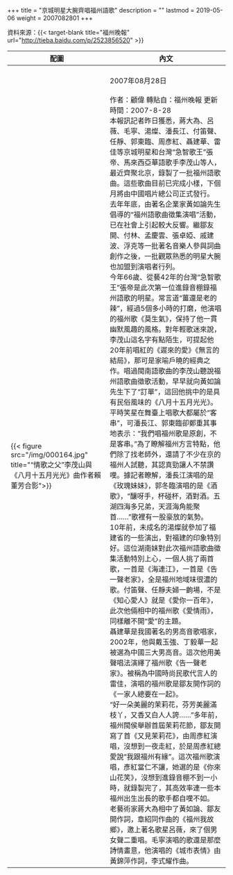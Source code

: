 +++
title = "京城明星大腕齊唱福州語歌"
description = ""
lastmod = 2019-05-06
weight = 2007082801
+++

資料來源：{{< target-blank title="福州晚報" url="http://tieba.baidu.com/p/2523856520" >}}

配圖  | 內文 
--------------|-------
{{< figure src="/img/000164.jpg" title="“情歌之父”李茂山與《八月十五月光光》曲作者賴董芳合影">}}|<br>2007年08月28日<br><br>作者：顧偉 轉貼自：福州晚報  更新時間：2007-8-28<br>本報訊記者昨日獲悉，蔣大為、呂薇、毛寧、湯燦、潘長江、付笛聲、任靜、郭東臨、周彥紅、聶建華、雷佳等京城明星和台灣“急智歌王”張帝、馬來西亞華語歌手李茂山等人，最近齊聚北京，錄製了一批福州語歌曲。這些歌曲目前已完成小樣，下個月將由中國唱片總公司正式發行。<br>去年年底，由著名企業家黃如論先生倡導的“福州語歌曲徵集演唱”活動，已在社會上引起較大反響。繼鄒友開、付林、孟慶雲、張卓婭、戚建波、浮克等一批著名音樂人參與詞曲創作之後，一批觀眾熟悉的明星大腕也加盟到演唱者行列。<br>今年66歲、從藝42年的台灣“急智歌王”張帝是此次第一位進錄音棚錄福州語歌的明星。常言道“薑還是老的辣”，經過5個多小時的打磨，他演唱的福州歌《莫生氣》，保持了他一貫幽默風趣的風格。對年輕歌迷來說，李茂山這名字有點陌生，可提起他20年前唱紅的《遲來的愛》《無言的結局》，那可是家喻戶曉的經典之作。唱過閩南語歌曲的李茂山聽說福州語歌曲徵歌活動，早早就向黃如論先生下了“訂單”，這回他挑中的是具有民俗風味的《八月十五月光光》。<br>平時笑星在舞臺上唱歌大都屬於“客串”，可潘長江、郭東臨卻鄭重其事地表示：“我們唱福州歌是原創，不是客串。”為了瞭解福州方言特點，他們除了找老師外，還請了不少在京的福州人試聽，其認真勁讓人不禁讚嘆。據記者瞭解，潘長江演唱的是《玫瑰妹妹》，郭冬臨演唱的是《酒歌》，“釀呀手，杯碰杯，酒對酒。五湖四海多兄弟，天涯海角能聚首……”歌裡有一股豪放的氣勢。<br>10年前，未成名的湯燦就參加了福建省的一些演出，對福建的印象特別好。這位湖南妹對此次福州語歌曲徵集活動特別上心，一個人挑了兩首歌，一首是《海連江》，一首是《告一聲老家》，全是福州地域味很濃的歌。付笛聲、任靜夫婦一齣場，不是《知心愛人》就是《愛你一百年》，此次他倆相中的福州歌《愛情雨》，同樣離不開“愛”的主題。<br>聶建華是我國著名的男高音歌唱家，2002年，他與戴玉強、丁毅華一起被選為中國三大男高音。這次他用美聲唱法演繹了福州歌《告一聲老家》。被稱為中國時尚民歌代言人的雷佳，演唱的福州歌是鄒友開作詞的《一家人總要在一起》。<br>“好一朵美麗的茉莉花，芬芳美麗滿枝丫，又香又白人人誇……”多年前，福州閩侯舉辦首屆茉莉花節，鄒友開寫了首《又見茉莉花》，由周彥紅演唱，沒想到一夜走紅，於是周彥紅總愛說“我跟福州有緣”。這次福州歌演唱，彥紅當仁不讓，她選的是《你來山花笑》，沒想到進錄音棚不到一小時，就錄製完了，其高效率連一些本福州出生出長的歌手都自嘆不如。<br>老藝術家蔣大為相中了黃如論、鄒友開作詞，章紹同作曲的《福州我故鄉》，邀上著名歌星呂薇，來了個男女聲二重唱。毛寧演唱的歌還是那麼詩情畫意，他演唱的《城市表情》由黃錦萍作詞，李式耀作曲。  
